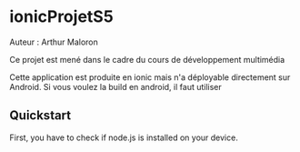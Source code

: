 # ionicProjetS5

Auteur : Arthur Maloron

Ce projet est mené dans le cadre du cours de développement multimédia

Cette application est produite en ionic mais n'a déployable directement sur Android.
Si vous voulez la build en android, il faut utiliser

## Quickstart

First, you have to check if node.js is installed on your device.
